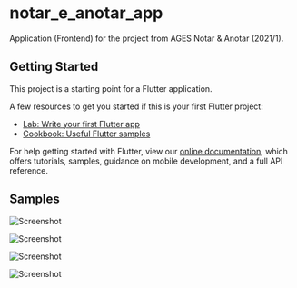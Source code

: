 # notar_e_anotar_app

Application (Frontend) for the project from AGES Notar & Anotar (2021/1).

## Getting Started

This project is a starting point for a Flutter application.

A few resources to get you started if this is your first Flutter project:

- [Lab: Write your first Flutter app](https://flutter.dev/docs/get-started/codelab)
- [Cookbook: Useful Flutter samples](https://flutter.dev/docs/cookbook)

For help getting started with Flutter, view our
[online documentation](https://flutter.dev/docs), which offers tutorials,
samples, guidance on mobile development, and a full API reference.

## Samples

![Screenshot](images/gitHubImages/Image0.png)

![Screenshot](images/gitHubImages/Image1.png)

![Screenshot](images/gitHubImages/Image2.png)

![Screenshot](images/gitHubImages/Image3.png)
